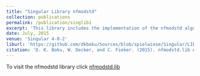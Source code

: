 ```yaml
---
title: "Singular Library nfmodstd"
collection: publications
permalink: /publication/singlib1
excerpt: 'This library includes the implementation of the nfmodstd algorithm given in the Boku et. al. paper <u><a href="http://dkboku.github.io/files/nfmodstd.pdf"> nfmodstd.pdf </a></u>'
date: July, 2015
venue: 'Singular 4-0-2'
liburl: 'https://github.com/dkboku/Sources/blob/spielwiese/Singular/LIB/nfmodstd.lib'
citation: 'D. K. Boku, W. Decker, and C. Fieker. (2015). nfmodstd.lib A Singular 4-0-2 library for computing Groebner bases of ideals in polynomial rings over algebraic number fields.'
---
```

To visit the nfmodstd library click <a href="https://github.com/dkboku/Sources/blob/spielwiese/Singular/LIB/nfmodstd.lib"> nfmodstd.lib </a>

